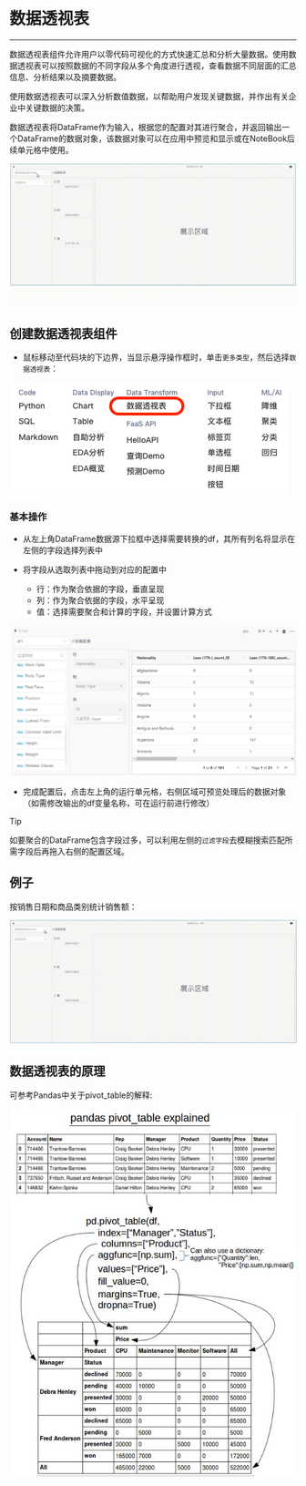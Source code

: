 # 数据透视表

<!-- 7101752 -->

---


数据透视表组件允许用户以零代码可视化的方式快速汇总和分析大量数据。使用数据透视表可以按照数据的不同字段从多个角度进行透视，查看数据不同层面的汇总信息、分析结果以及摘要数据。

使用数据透视表可以深入分析数值数据，以帮助用户发现关键数据，并作出有关企业中关键数据的决策。

数据透视表将DataFrame作为输入，根据您的配置对其进行聚合，并返回输出一个DataFrame的数据对象，该数据对象可以在应用中预览和显示或在NoteBook后续单元格中使用。

<!-- ![图 1](../images/b97bc7658b3f12d013385036171f84249ac48aaadfa022d5a7828d088046a483.gif)   -->

![图 2](../images/d5ac34bd66fefdde65b0da514ce901b00f8332f38fdc86c86619c0433c53b6fa.gif)  

## 创建数据透视表组件

- 鼠标移动至代码块的下边界，当显示悬浮操作框时，单击`更多类型`，然后选择`数据透视表`：
    
<!-- ![图 3](../images/dtrans.png)   -->
![图 0](/assets/notebook/Xnip2024-06-28_17-28-262.png)  


### 基本操作

- 从左上角DataFrame数据源下拉框中选择需要转换的df，其所有列名将显示在左侧的字段选择列表中

- 将字段从选取列表中拖动到对应的配置中
  - 行：作为聚合依据的字段，垂直呈现
  - 列：作为聚合依据的字段，水平呈现
  - 值：选择需要聚合和计算的字段，并设置计算方式
 
![图 1](../images/pivot%E6%93%8D%E4%BD%9C.png)  

- 完成配置后，点击左上角的运行单元格，右侧区域可预览处理后的数据对象（如需修改输出的df变量名称，可在运行前进行修改）


> [!Tip]
> 如要聚合的DataFrame包含字段过多，可以利用左侧的`过滤字段`去模糊搜索匹配所需字段后再拖入右侧的配置区域。

## 例子

按销售日期和商品类别统计销售额：

![图 3](../images/c9dc24bb44af4a970295d32836402107751b441aca26e7b03aa3f9218f04aa7c.gif)  

## 数据透视表的原理

可参考Pandas中关于pivot_table的解释:

![picture 2](../images/pivottable.png)  
    